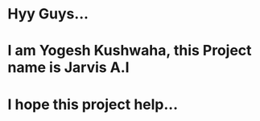 # Hyy Guys...
# I am Yogesh Kushwaha, this Project name is Jarvis A.I
# I hope this project help...
